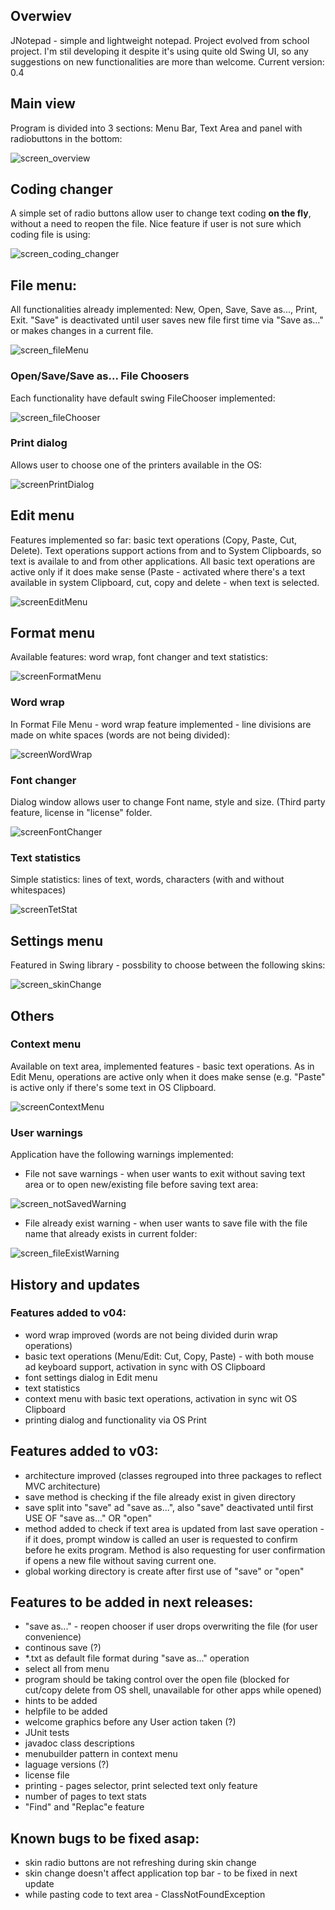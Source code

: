 ## Overwiev

JNotepad - simple and lightweight notepad. Project evolved from school project. I'm stil developing it despite it's using quite old Swing UI, so any suggestions on new functionalities are more than welcome. Current version: 0.4

## Main view
Program is divided into 3 sections: Menu Bar, Text Area and panel with radiobuttons in the bottom:

![screen_overview](screens/1_overalCodepages.jpg?raw=true "JNotepad - overview")

## Coding changer

A simple set of radio buttons allow user to change text coding __on the fly__, without a need to reopen the file. Nice feature if user is not sure which coding file is using:

![screen_coding_changer](screens/8_codepagesZoomIn.jpg?raw=true "Code Page Changer")


## File menu:

All functionalities already implemented: New, Open, Save, Save as..., Print, Exit. "Save" is deactivated until user saves new file first time via "Save as..." or makes changes in a current file.

![screen_fileMenu](screens/2_fileMenu.jpg?raw=true "File Menu")

### Open/Save/Save as... File Choosers

Each functionality have default swing FileChooser implemented:

![screen_fileChooser](screens/3_save_asChooser.jpg?raw=true "File Chooser")

### Print dialog

Allows user to choose one of the printers available in the OS:

![screenPrintDialog](screens/9_printerDialog.jpg "Printer Dialog")


## Edit menu

Features implemented so far: basic text operations (Copy, Paste, Cut, Delete). Text operations support actions from and to System Clipboards, so text is availale to and from other applications. All basic text operations are active only if it does make sense (Paste - activated where there's a text available in system Clipboard, cut, copy and delete - when text is selected.

![screenEditMenu](screens/10_editMenu.jpg "Edit Menu")


## Format menu

Available features: word wrap, font changer and text statistics:


![screenFormatMenu](screens/12_formatMenu.jpg "Format Menu")


### Word wrap

In Format File Menu - word wrap feature implemented - line divisions are made on white spaces (words are not being divided):

![screenWordWrap](screens/4_formatWordWrap.jpg?raw=true "Word Wrap")


### Font changer

Dialog window allows user to change Font name, style and size. (Third party feature, license in "license" folder.

![screenFontChanger](screens/9_priterDialog.jpg "Printer Dialog")

### Text statistics

Simple statistics: lines of text, words, characters (with and without whitespaces)

![screenTetStat](screens/13_tetStats.jpg "Tet Stats")



## Settings menu

Featured in Swing library - possbility to choose between the following skins:

![screen_skinChange](screens/5_skins.jpg?raw=true "Skin change menu")

## Others

### Context menu

Available on text area, implemented features - basic text operations. As in Edit Menu, operations are active only when it does make sense (e.g. "Paste" is active only if there's some text in OS Clipboard.

![screenContextMenu](screens/11_contextMenu.jpg "Contet Menu")


### User warnings

Application have the following warnings implemented:

- File not save warnings - when user wants to exit without saving text area or to open new/existing file before saving text area:

![screen_notSavedWarning](screens/6_notSavedWarning.jpg?raw=true "File not saved - warning")

- File already exist warning - when user wants to save file with the file name that already exists in current folder:

![screen_fileExistWarning](screens/7_alreadyExistWarning.jpg?raw=true "JNotepad - overview")


## History and updates

### Features added to v04:
- word wrap improved (words are not being divided durin wrap operations)
- basic text operations (Menu/Edit: Cut, Copy, Paste) - with both mouse ad keyboard support, activation in sync with OS Clipboard
- font settings dialog in Edit menu
- text statistics
- context menu with basic text operations, activation in sync wit OS Clipboard
- printing dialog and functionality via OS Print


## Features added to v03:
- architecture improved (classes regrouped into three packages to reflect MVC architecture)
- save method is checking if the file already exist in given directory
- save split into "save" ad "save as...", also "save" deactivated until first USE OF "save as..." OR "open" 
- method added to check if text area is updated from last save operation - if it does, prompt window is called 
  an user is requested to confirm before he exits program. Method is also requesting for user confirmation 
  if opens a new file without saving current one.
- global working directory is create after first use of "save" or "open"

## Features to be added in next releases:
- "save as..." - reopen chooser if user drops overwriting the file (for user convenience)
- continous save (?)
- \*.txt as default file format during "save as..." operation
-  select all from menu
- program should be taking control over the open file (blocked for cut/copy delete from OS shell, unavailable for other apps while opened)
- hints to be added
- helpfile to be added
- welcome graphics before any User action taken (?)
- JUnit tests
- javadoc class descriptions
- menubuilder pattern in context menu
- laguage versions (?)
- license file
- printing - pages selector, print selected text only feature
- number of pages to text stats
- "Find" and "Replac"e feature

## Known bugs to be fixed asap:
- skin radio buttons are not refreshing during skin change
- skin change doesn't affect application top bar - to be fixed in next update
- while pasting code to text area - ClassNotFoundException
